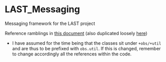 # LAST_Messaging
Messaging framework for the LAST project

Reference ramblings in [this document](https://docs.google.com/document/d/1DjzCIXcocHF7WdJuvAIJ3wisPQ6r0wCh8txn9g9bzto) (also duplicated loosely [here](doc/Messenger_and_Message_classes.md))

+ I have assumed for the time being that the classes sit under `+obs/+util`
  and are thus to be prefixed with `obs.util`. If this is changed, remember to
  change accordingly all the references within the code.